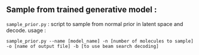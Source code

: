 ## Sample from trained generative model :

`sample_prior.py` : script to sample from normal prior in latent space and decode.
usage : 

```
sample_prior.py --name [model_name] -n [number of molecules to sample] -o [name of output file] -b [to use beam search decoding]
```
